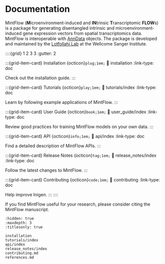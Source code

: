 # Documentation

MintFlow (**M**icroenvironment-induced and **IN**trinsic **T**ranscriptomic **FLOW**s) is a package for generating disentangled intrinsic and microenvironment-induced gene expression vectors from spatial transcriptomics data. MintFlow is interoperable with [AnnData](https://anndata.readthedocs.io/en/latest/) objects.
The package is developed and maintained by the [Lotfollahi Lab](https://github.com/Lotfollahi-lab) at the Wellcome Sanger Institute.

::::{grid} 1 2 3 3
:gutter: 2

:::{grid-item-card} Installation {octicon}`plug;1em;`
:link: installation
:link-type: doc

Check out the installation guide.
:::

:::{grid-item-card} Tutorials {octicon}`play;1em;`
:link: tutorials/index
:link-type: doc

Learn by following example applications of MintFlow.
:::

:::{grid-item-card} User Guide {octicon}`book;1em;`
:link: user_guide/index
:link-type: doc

Review good practices for training MintFlow models on your own data.
:::

:::{grid-item-card} API {octicon}`info;1em;`
:link: api/index
:link-type: doc

Find a detailed description of MintFlow APIs.
:::

:::{grid-item-card} Release Notes {octicon}`tag;1em;`
:link: release_notes/index
:link-type: doc

Follow the latest changes to MintFlow.
:::

:::{grid-item-card} Contributing {octicon}`code;1em;`
:link: contributing
:link-type: doc

Help improve Inigen.
:::
::::

If you find MintFlow useful for your research, please consider citing the MintFlow manuscript.

```{toctree}
:hidden: true
:maxdepth: 3
:titlesonly: true

installation
tutorials/index
api/index
release_notes/index
contributing.md
references.md
```
